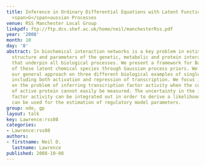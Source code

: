 ```yaml
---
title: Inference in Ordinary Differential Equations with Latent Functions through
  <span>G</span>aussian Processes
venue: RSS Manchester Local Group
linkpdf: ftp://ftp.dcs.shef.ac.uk/home/neil/manchesterRss.pdf
year: '2008'
month: 10
day: '8'
abstract: In biochemical interaction networks is a key problem in estimation of the
  structure and parameters of the genetic, metabolic and protein interaction networks
  that underpin all biological processes. We present a framework for Bayesian marginalisation
  of these latent chemical species through Gaussian process priors. We demonstrate
  our general approach on three different biological examples of single input motifs,
  including both activation and repression of transcription. We focus in particular
  on the problem of inferring transcription factor activity when the concentration
  of active protein cannot easily be measured. The uncertainty in the inferred transcription
  factor activity can be integrated out in order to derive a likelihood function that
  can be used for the estimation of regulatory model parameters.
group: ode, gp
layout: talk
key: Lawrence:rss08
categories:
- Lawrence:rss08
authors:
- firstname: Neil D.
  lastname: Lawrence
published: 2008-10-08
---
```

